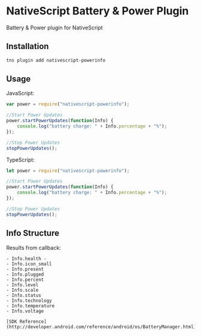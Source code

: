 # NativeScript Battery & Power Plugin
Battery & Power plugin for NativeScript

## Installation
```sh
tns plugin add nativescript-powerinfo
```

## Usage
JavaScript:
```js
var power = require("nativescript-powerinfo");

//Start Power Updates
power.startPowerUpdates(function(Info) {
    console.log("battery charge: " + Info.percentage + "%");
});

//Stop Power Updates
stopPowerUpdates();
```

TypeScript:
```js
let power = require("nativescript-powerinfo");

//Start Power Updates
power.startPowerUpdates(function(Info) {
    console.log("battery charge: " + Info.percentage + "%");
});

//Stop Power Updates
stopPowerUpdates();
```



## Info Structure
Results from callback:
```
- Info.health - 
- Info.icon_small
- Info.present
- Info.plugged
- Info.percent
- Info.level
- Info.scale
- Info.status
- Info.technology
- Info.temperature
- Info.voltage

[SDK Reference](http://developer.android.com/reference/android/os/BatteryManager.html)
```